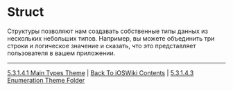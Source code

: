 # Struct

Структуры позволяют нам создавать собственные типы данных из нескольких небольших типов. Например, вы можете объединить три строки и логическое значение и сказать, что это представляет пользователя в вашем приложении.

---

[5.3.1.4.1 Main Types Theme](./5.3.1.4.1%20MainTypes.md) | [Back To iOSWiki Contents](https://github.com/eldaroid/iOSWiki) | [5.3.1.4.3 Enumeration Theme Folder](./5.3.1.4.3%20Enumeration/)